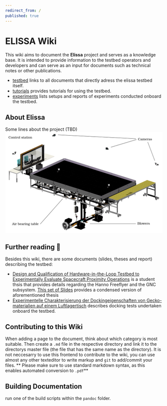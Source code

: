 ```yaml
---
redirect_from: /
published: true
---
```


# ELISSA Wiki

This wiki aims to document the **Elissa** project and serves as a knowledge base. It is intended to provide 
information to the testbed operators and developers and can serve as an input for documents such as technical notes or other publications.


* [testbed](testbed/testbed) links to all documents that directly adress the elissa testbed itself.
* [tutorials](tutorials/tutorials) provides tutorials for using the testbed.
* [experiments](experiments/experiments) lists setups and reports of experiments conducted onboard the testbed.

## About Elissa
Some lines about the project (TBD)
![the elissa testbed](elissa.png)

## Further reading 📕
Besides this wiki, there are some documents (slides, theses and report) describing the testbed:

* [Design and Qualification of Hardware-in-the-Loop Testbed to Experimentally Evaluate Spacecraft Proximity Operations](documents/thesislasse2020.pdf) is a student thsis that provides details regarding the Hanno Freeflyer and the GNC subsystem. [This set of Slides](documents/talklasse2020.pdf) provides a condensed version of aforementioned thesis
* [Experimentelle Charakterisierung der Dockingeigenschaften von Gecko-materialien auf einem Luftlagertisch](documents/rftp2020.pdf) describes docking tests undertaken onboard the testbed.

## Contributing to this Wiki
When adding a page to the document, think about which category is most suitable. Then create a `.md` file in the respective directory and link it to the directorys master file (the file that has the same name as the directory). It is not neccesarry to use this frontend to contribute to the wiki, you can use almost any other texteditor to write markup and `git` to add/commit your files. ** Please make sure to use standard markdown syntax, as this enables automated conversion to `.pdf`**

## Building Documentation
run one of the build scripts within the `pandoc` folder.

